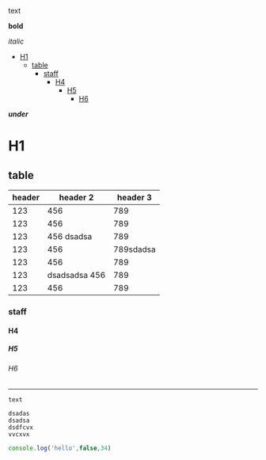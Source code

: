 text 

**bold**

*italic*
- [H1](#h1)
  - [table](#table)
    - [staff](#staff)
      - [H4](#h4)
        - [H5](#h5)
          - [H6](#h6)

___under___

# H1

## table
header | header 2 | header 3
-- | -- | --
123 | 456 | 789
123 | 456 | 789
123 | 456 dsadsa| 789
123 | 456 | 789sdadsa
123 | 456 | 789
123 |dsadsadsa 456 | 789
123 | 456 | 789


### staff

#### H4

##### H5

###### H6

---

`text`

```
dsadas
dsadsa
dsdfcvx
vvcxvx
```


```js
console.log('hello',false,34)
```


